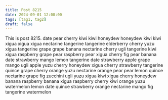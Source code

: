 ```yaml
---
title: Post 8215
date: 2024-09-01 12:00:00
tags: [tag1, tag2]
draft: false
---
```

This is post 8215.
date
pear
cherry
kiwi
kiwi
honeydew
honeydew
kiwi
kiwi
xigua
xigua
xigua
nectarine
tangerine
tangerine
elderberry
cherry
yuzu
xigua
tangerine
grape
grape
banana
nectarine
cherry
ugli
tangerine
kiwi
xigua
raspberry
grape
pear
raspberry
pear
xigua
cherry
fig
pear
banana
date
strawberry
mango
lemon
tangerine
date
strawberry
apple
grape
mango
ugli
apple
yuzu
cherry
honeydew
xigua
cherry
strawberry
tangerine
quince
grape
cherry
orange
yuzu
nectarine
orange
pear
pear
lemon
quince
nectarine
grape
fig
zucchini
ugli
yuzu
xigua
kiwi
xigua
cherry
honeydew
banana
raspberry
banana
xigua
raspberry
cherry
kiwi
orange
yuzu
watermelon
lemon
date
quince
strawberry
orange
nectarine
mango
fig
tangerine
watermelon
